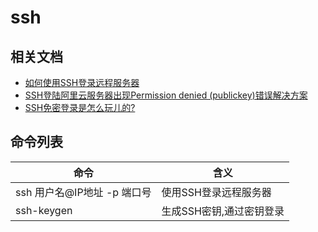 # ssh

## 相关文档

- [如何使用SSH登录远程服务器](http://blog.csdn.net/u011054333/article/details/52443061)
- [SSH登陆阿里云服务器出现Permission denied (publickey)错误解决方案](http://www.cnblogs.com/wangchaowei/p/6914180.html)
- [SSH免密登录是怎么玩儿的?](https://zhuanlan.zhihu.com/p/28423720)

## 命令列表

命令                  | 含义
------------------- | --------------
ssh 用户名@IP地址 -p 端口号 | 使用SSH登录远程服务器
ssh-keygen          | 生成SSH密钥,通过密钥登录
